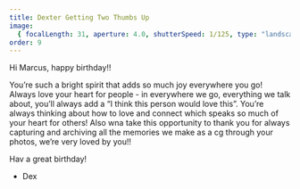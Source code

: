 ```yaml
---
title: Dexter Getting Two Thumbs Up
image:
  { focalLength: 31, aperture: 4.0, shutterSpeed: 1/125, type: "landscape" }
order: 9
---
```


Hi Marcus, happy birthday!!

You’re such a bright spirit that adds so much joy everywhere you go! Always love your heart for people - in everywhere we go, everything we talk about, you’ll always add a “I think this person would love this”. You’re always thinking about how to love and connect which speaks so much of your heart for others! Also wna take this opportunity to thank you for always capturing and archiving all the memories we make as a cg through your photos, we’re very loved by you!!

Hav a great birthday!

- Dex
